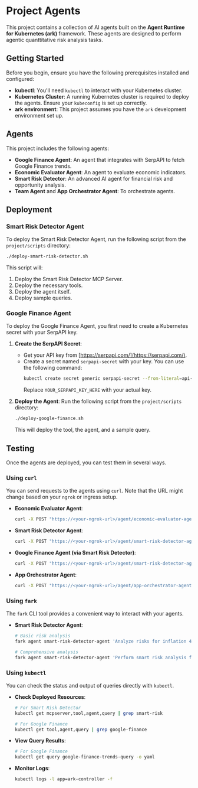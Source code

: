 # Project Agents

This project contains a collection of AI agents built on the **Agent Runtime for Kubernetes (ark)** framework. These agents are designed to perform agentic quanttitative risk analysis tasks.

## Getting Started

Before you begin, ensure you have the following prerequisites installed and configured:

*   **kubectl**: You'll need `kubectl` to interact with your Kubernetes cluster.
*   **Kubernetes Cluster**: A running Kubernetes cluster is required to deploy the agents. Ensure your `kubeconfig` is set up correctly.
*   **ark environment**: This project assumes you have the `ark` development environment set up.

## Agents

This project includes the following agents:
*   **Google Finance Agent**: An agent that integrates with SerpAPI to fetch Google Finance trends.
*   **Economic Evaluator Agent**: An agent to evaluate economic indicators.
*   **Smart Risk Detector**: An advanced AI agent for financial risk and opportunity analysis.
*   **Team Agent** and **App Orchestrator Agent**: To orchestrate agents.

## Deployment

### Smart Risk Detector Agent

To deploy the Smart Risk Detector Agent, run the following script from the `project/scripts` directory:

```bash
./deploy-smart-risk-detector.sh
```

This script will:
1.  Deploy the Smart Risk Detector MCP Server.
2.  Deploy the necessary tools.
3.  Deploy the agent itself.
4.  Deploy sample queries.

### Google Finance Agent

To deploy the Google Finance Agent, you first need to create a Kubernetes secret with your SerpAPI key.

1.  **Create the SerpAPI Secret**:
    *   Get your API key from [https://serpapi.com/](https://serpapi.com/).
    *   Create a secret named `serpapi-secret` with your key. You can use the following command:
        ```bash
        kubectl create secret generic serpapi-secret --from-literal=api-key='YOUR_SERPAPI_KEY_HERE'
        ```
        Replace `YOUR_SERPAPI_KEY_HERE` with your actual key.

2.  **Deploy the Agent**:
    Run the following script from the `project/scripts` directory:
    ```bash
    ./deploy-google-finance.sh
    ```
    This will deploy the tool, the agent, and a sample query.

## Testing

Once the agents are deployed, you can test them in several ways.

### Using `curl`

You can send requests to the agents using `curl`. Note that the URL might change based on your `ngrok` or ingress setup.

*   **Economic Evaluator Agent**:
    ```bash
    curl -X POST "https://<your-ngrok-url>/agent/economic-evaluator-agent" -H "Content-Type: application/json" -d '{ "input": "evaluate new values of inflation (0.5 update 10%), exchange rate (0.6 update 20%)" }'
    ```

*   **Smart Risk Detector Agent**:
    ```bash
    curl -X POST "https://<your-ngrok-url>/agent/smart-risk-detector-agent" -H "Content-Type: application/json" -d '{ "input": "Analyze risks: inflation 3.2%, interest rate 4.5%, exchange rate 1.15" }'
    ```

*   **Google Finance Agent (via Smart Risk Detector)**:
    ```bash
    curl -X POST "https://<your-ngrok-url>/agent/smart-risk-detector-agent/agent/google-finance-agent" -H "Content-Type: application/json" -d '{ "input": "what are the trends in morocco" }'
    ```
*   **App Orchestrator Agent**:
    ```bash
    curl -X POST "https://<your-ngrok-url>/agent/app-orchestrator-agent" -H "Content-Type: application/json" -d '{ "input": "what you want !" }'
    ```


### Using `fark`

The `fark` CLI tool provides a convenient way to interact with your agents.

*   **Smart Risk Detector Agent**:
    ```bash
    # Basic risk analysis
    fark agent smart-risk-detector-agent 'Analyze risks for inflation 4.5%, interest rate 5.2%, exchange rate 1.15'

    # Comprehensive analysis
    fark agent smart-risk-detector-agent 'Perform smart risk analysis for TechCorp with inflation 3.2%, rates 4.5%, FX 1.15'
    ```

### Using `kubectl`

You can check the status and output of queries directly with `kubectl`.

*   **Check Deployed Resources**:
    ```bash
    # For Smart Risk Detector
    kubectl get mcpserver,tool,agent,query | grep smart-risk

    # For Google Finance
    kubectl get tool,agent,query | grep google-finance
    ```

*   **View Query Results**:
    ```bash
    # For Google Finance
    kubectl get query google-finance-trends-query -o yaml
    ```

*   **Monitor Logs**:
    ```bash
    kubectl logs -l app=ark-controller -f
    ```
